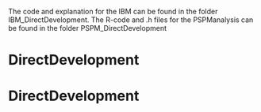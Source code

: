 The code and explanation for the IBM can be found in the folder IBM_DirectDevelopment. The R-code and .h files for the PSPManalysis can be found in the folder PSPM_DirectDevelopment 
# DirectDevelopment
# DirectDevelopment
